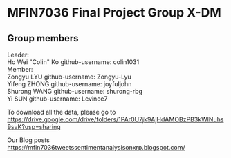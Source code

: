 MFIN7036 Final Project Group X-DM
===
Group members
---
Leader:\
Ho Wei "Colin" Ko github-username: colin1031\
Member:\
Zongyu LYU github-username: Zongyu-Lyu\
Yifeng ZHONG github-username: joyfuljohn\
Shurong WANG github-username: shurong-rbg\
Yi SUN github-username: Levinee7


To download all the data, please go to https://drive.google.com/drive/folders/1PAr0U7jk9AjHdAMOBzPB3kWlNuhs9svK?usp=sharing

Our Blog posts
https://mfin7036tweetssentimentanalysisonxrp.blogspot.com/
